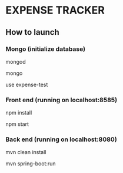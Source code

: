 EXPENSE TRACKER
===========

## How to launch

### Mongo (initialize database)
mongod


mongo


use expense-test

### Front end (running on localhost:8585)
npm install


npm start

### Back end (running on localhost:8080)
mvn clean install


mvn spring-boot:run
